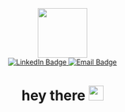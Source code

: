 <div id="header" align="center">
  <img src="https://media.giphy.com/media/RLsfgZfNGJ3fzlMXdV/giphy.gif" width="100"/>
  <div id="badges">
  <a href="https://www.linkedin.com/in/arwa-tarek-7071a1236/">
    <img src="https://img.shields.io/badge/LinkedIn-blue?style=for-the-badge&logo=linkedin&logoColor=white" alt="LinkedIn Badge"/>
  </a>
     <a href="mailto:arwa.ashawy@gmail.com">
    <img src="https://img.shields.io/badge/Email-red?logo=gmail&logoColor=white&style=for-the-badge" alt="Email Badge"/>
  </a>
</div>
  <h1>
  hey there
  <img src="https://media.giphy.com/media/hvRJCLFzcasrR4ia7z/giphy.gif" width="30px"/>
</h1>
</div>




